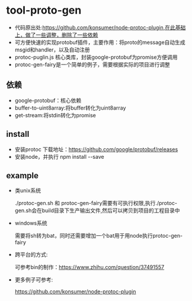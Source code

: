 # tool-proto-gen

- 代码原出处:https://github.com/konsumer/node-protoc-plugin,在此基础上，做了一些调整，删除了一些依赖
- 可方便快速的实现protobuf插件，主要作用：将proto的message自动生成msgid和handler，以及自动注册
- protoc-puglin.js 核心类库，封装google-protobuf为promise方便调用
- protoc-gen-fairy是一个简单的例子，需要根据实际的项目进行调整

## 依赖 

- google-protobuf：核心依赖
- buffer-to-uint8array:将buffer转化为uint8array
- get-stream:将stdin转化为promise

## install

- 安装protoc 下载地址：https://github.com/google/protobuf/releases
- 安装node，并执行 npm install --save

## example

- 类unix系统

  ./protoc-gen.sh 和 protoc-gen-fairy需要有可执行权限,执行./protoc-gen.sh会在build目录下生产输出文件,然后可以拷贝到项目的工程目录中

- windows系统

  需要将sh转为bat，同时还需要增加一个bat用于用node执行protoc-gen-fairy

- 跨平台的方式:

  可参考bin的制作：https://www.zhihu.com/question/37491557

- 更多例子可参考:

  https://github.com/konsumer/node-protoc-plugin